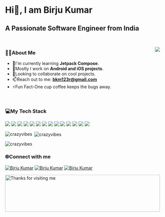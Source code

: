 <h1 align="left">Hi👋, I am Birju Kumar</h1>
<h2 align="left">A Passionate Software Engineer from India</h2>
<br>
<p><img align="right" src="https://github.com/Adam-pw/Adam-pw/blob/main/animation_500_kxa883sd.gif"></p>

<h3 align="left">👨‍💻About Me</h3>

- 🌱I'm currently learning **Jetpack Compose**.
- 💪Mostly I work on **Android and iOS projects**.
- 🤙Looking to collaborate on cool projects.
- 📫Reach out to me: **bkm123r@gmail.com**
- ⚡Fun Fact-One cup coffee keeps the bugs away.
  
<br>

### 💻My Tech Stack

<p align="left">
<img src="https://img.shields.io/badge/Android-E34F26?style=for-the-badge&logo=android&logoColor=white"> 
<img src="https://img.shields.io/badge/Java-1572B6?style=for-the-badge&logo=java&logoColor=white"> 
<img src ="https://img.shields.io/badge/Kotlin-20232A?style=for-the-badge&logo=kotlin&logoColor=61DAFB">
<img src="https://img.shields.io/badge/Ios-000000?style=for-the-badge&logo=apple&logoColor=white" >
<img src="https://img.shields.io/badge/Swift-38B2AC?style=for-the-badge&logo=swift&logoColor=white" >
<img src="https://img.shields.io/badge/Javascript-007FFF?style=for-the-badge&logo=javascript&logoColor=white" >
<img src="https://img.shields.io/badge/Html-563D7C?style=for-the-badge&logo=html&logoColor=white">
<img src="https://img.shields.io/badge/Css-339933?style=for-the-badge&logo=css3&logoColor=white" >
<img src="https://img.shields.io/badge/firebase-ffca28?style=for-the-badge&logo=firebase&logoColor=black">
<img src="https://img.shields.io/badge/Postman-FF6C37?style=for-the-badge&logo=Postman&logoColor=white">
<img src="https://img.shields.io/badge/Xampp-F37623?style=for-the-badge&logo=xampp&logoColor=white">
<img src="https://img.shields.io/badge/intelij-%2300C4CC.svg?&style=for-the-badge&logo=intelij&logoColor=white">
<img src="https://img.shields.io/badge/AndroidStudio-00C7B7?style=for-the-badge&logo=android&logoColor=white">
<img src="https://img.shields.io/badge/Xcode-000000?style=for-the-badge&logo=xcode&logoColor=white">
</p>


<p><img align="left" src="https://github-readme-stats.vercel.app/api/top-langs?username=crazyvibes&show_icons=true&locale=en&layout=compact" alt="crazyvibes" /></p>

<p>&nbsp;<img align="center" src="https://github-readme-stats.vercel.app/api?username=crazyvibes&show_icons=true&locale=en" alt="crazyvibes" /></p>

<p><img align="center" src="https://github-readme-streak-stats.herokuapp.com/?user=crazyvibes&" alt="crazyvibes" /></p>

<h3 align="left">🌐Connect with me</h3>

<p align="left">
   <a href="https://crazyvibes.github.io/"><img align="center"
      src="https://img.shields.io/badge/portfolio-D14836?style=for-the-badge&logo=web&logoColor=white"
      alt="Birju Kumar"></a> 
  <a href="https://www.linkedin.com/in/birju-kumar-07763b136/" target="blank"><img align="center"
      src="https://img.shields.io/badge/LinkedIn-0077B5?style=for-the-badge&logo=linkedin&logoColor=white"
      alt="Birju Kumar"></a> 
 <a href="mailto:bkm123r@gmail.com"><img align="center"
      src="https://img.shields.io/badge/Gmail-D14836?style=for-the-badge&logo=gmail&logoColor=white"
      alt="Birju Kumar"></a> 
</p>

<img height="120" alt="Thanks for visiting me" width="100%" src="https://raw.githubusercontent.com/BrunnerLivio/brunnerlivio/master/images/marquee.svg" />
<br />
